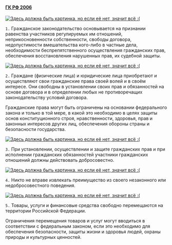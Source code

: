 #### [ГК РФ 2006](https://lalawland.github.io/eurasia/russia/civil)

[![Здесь должна быть картинка, но если её нет, значит всё :(](https://s00.yaplakal.com/pics/pics_preview/3/3/9/527933.jpg)](https://s00.yaplakal.com/pics/pics_preview/3/3/9/527933.jpg)

`1.` Гражданское законодательство основывается на признании равенства участников регулируемых им отношений, неприкосновенности собственности, свободы договора, недопустимости вмешательства кого-либо в частные дела, необходимости беспрепятственного осуществления гражданских прав, обеспечения восстановления нарушенных прав, их судебной защиты.

[![Здесь должна быть картинка, но если её нет, значит всё :(](https://ulanovka.ru/uploads/old_images/users/3333/216898_menya-lishili-svobodyi.jpg)](https://ulanovka.ru/uploads/old_images/users/3333/216898_menya-lishili-svobodyi.jpg)

`2.` Граждане (физические лица) и юридические лица приобретают и осуществляют свои гражданские права своей волей и в своём интересе. Они свободны в установлении своих прав и обязанностей на основе договора и в определении любых не противоречащих законодательству условий договора.

Гражданские права могут быть ограничены на основании федерального закона и только в той мере, в какой это необходимо в целях защиты основ конституционного строя, нравственности, здоровья, прав и законных интересов других лиц, обеспечения обороны страны и безопасности государства.

[![Здесь должна быть картинка, но если её нет, значит всё :(](https://roman-gavrilov.com/wp-content/uploads/2015/04/man3.jpg)](https://roman-gavrilov.com/wp-content/uploads/2015/04/man3.jpg)

`3.` При установлении, осуществлении и защите гражданских прав и при исполнении гражданских обязанностей участники гражданских отношений должны действовать добросовестно.

[![Здесь должна быть картинка, но если её нет, значит всё :(](https://telegra.ph/file/9fa1d5c5859dac48ba580.jpg)](https://telegra.ph/file/9fa1d5c5859dac48ba580.jpg)

`4.` Никто не вправе извлекать преимущество из своего незаконного или недобросовестного поведения.

[![Здесь должна быть картинка, но если её нет, значит всё :(](https://www.meme-arsenal.com/memes/283d6c8068236a1e53a6f8a7cf07e9b1.jpg)](https://www.meme-arsenal.com/memes/283d6c8068236a1e53a6f8a7cf07e9b1.jpg)

`5.` Товары, услуги и финансовые средства свободно перемещаются на территории Российской Федерации.

Ограничения перемещения товаров и услуг могут вводиться в соответствии с федеральным законом, если это необходимо для обеспечения безопасности, защиты жизни и здоровья людей, охраны природы и культурных ценностей.
